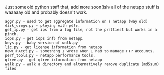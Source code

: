 Just some old python stuff that, add more soon(ish) all of the netapp stuff is waaaaay old and probably doesn't work.
~~~~
aggr.py - used to get aggregate information on a netapp (way old)
disk_usage.py - playing with pdfs.
get_ip.py - get ips from a log file, not the prettiest but works in a pinch.
iops.py - get iops info from netapp.
keys.py - baby version of walk.py
lic.py - get license information from netapp
newFTPAcct.py - something I wrote when I had to manage FTP accounts.
perf_tools.py - netapp performance tools.
qtree.py - get qtree information from netapp
walk.py - walk a directory and alternatively remove duplicate (md5sum) files
~~~~
